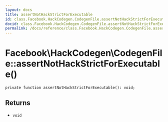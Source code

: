 ```yaml
---
layout: docs
title: assertNotHackStrictForExecutable
id: class.Facebook.HackCodegen.CodegenFile.assertNotHackStrictForExecutable
docid: class.Facebook.HackCodegen.CodegenFile.assertNotHackStrictForExecutable
permalink: /docs/reference/class.Facebook.HackCodegen.CodegenFile.assertNotHackStrictForExecutable/
---
```

# Facebook\\HackCodegen\\CodegenFile::assertNotHackStrictForExecutable()




``` Hack
private function assertNotHackStrictForExecutable(): void;
```




## Returns




- ` void `